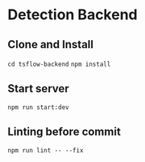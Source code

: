 # Detection Backend

## Clone and Install

`cd tsflow-backend`
`npm install`

## Start server

`npm run start:dev`

## Linting before commit

`npm run lint -- --fix`